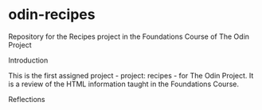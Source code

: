 # odin-recipes
Repository for the Recipes project in the Foundations Course of The Odin Project 

Introduction

This is the first assigned project - project: recipes - for The Odin Project. It is a review of the HTML information taught in the Foundations Course. 

Reflections

